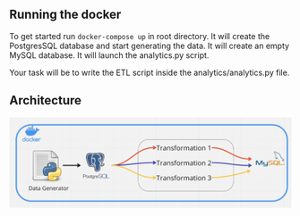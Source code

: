 ## Running the docker

To get started run ``` docker-compose up ``` in root directory.
It will create the PostgresSQL database and start generating the data.
It will create an empty MySQL database.
It will launch the analytics.py script. 

Your task will be to write the ETL script inside the analytics/analytics.py file.

## Architecture

![Architecture](pair-arch.png)